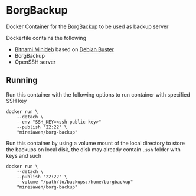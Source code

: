 # BorgBackup
Docker Container for the [BorgBackup](https://www.borgbackup.org/) to be used as backup server

Dockerfile contains the following
- [Bitnami Minideb](https://hub.docker.com/r/bitnami/minideb/) based on [Debian Buster](https://www.debian.org/)
- BorgBackup
- OpenSSH server

## Running
Run this container with the following options to run container with specified SSH key

```
docker run \
	--detach \
	--env "SSH_KEY=<ssh public key>"
	--publish "22:22" \
	"mireiawen/borg-backup"
```

Run this container by using a volume mount of the local directory to store the backups on local disk,
the disk may already contain `.ssh` folder with keys and such
```
docker run \
	--detach \
	--publish "22:22" \
	--volume "/path/to/backups:/home/borgbackup"
	"mireiawen/borg-backup"
```
